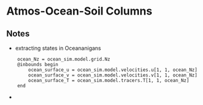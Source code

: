 # Atmos-Ocean-Soil Columns

## Notes
- extracting states in Oceananigans
```
    ocean_Nz = ocean_sim.model.grid.Nz
    @inbounds begin
        ocean_surface_u = ocean_sim.model.velocities.u[1, 1, ocean_Nz]
        ocean_surface_v = ocean_sim.model.velocities.v[1, 1, ocean_Nz]
        ocean_surface_T = ocean_sim.model.tracers.T[1, 1, ocean_Nz]
    end
```
-